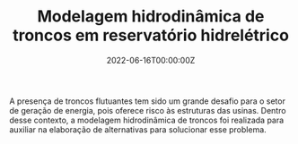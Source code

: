 ﻿---
date: "2022-06-16T00:00:00Z"
external_link: ""
image:
  caption: 
  focal_point: "Center"
  placement: 1

summary: 
tags:
- Modelagem Hidrodinâmica
- Delft3D
- Análise de dados
- Programação em linguagem R
- Lactec
title: Modelagem hidrodinâmica de troncos em reservatório hidrelétrico
url_code: ""
url_pdf: ""
url_slides: ""
url_video: ""


show_date: false
share: false
profile: true
pager: false
---

### 

A presença de troncos flutuantes tem sido um grande desafio para o setor de geração de energia, pois oferece risco às estruturas das usinas. Dentro desse contexto, a modelagem hidrodinâmica de troncos foi realizada para auxiliar na elaboração de alternativas para solucionar esse problema.



